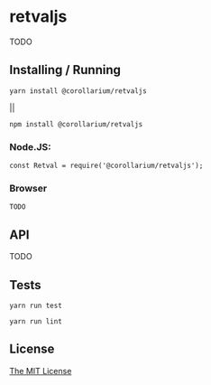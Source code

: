 # retvaljs

TODO

## Installing / Running

`yarn install @corollarium/retvaljs`

||

`npm install @corollarium/retvaljs`

### Node.JS:

    const Retval = require('@corollarium/retvaljs');

### Browser

	TODO

## API

TODO

## Tests

`yarn run test`

`yarn run lint`

## License

[The MIT License](LICENSE)